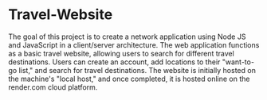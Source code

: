 # Travel-Website
The goal of this project is to create a network application using Node JS and JavaScript in a client/server architecture. The web application functions as a basic travel website, allowing users to search for different travel destinations. Users can create an account, add locations to their "want-to-go list," and search for travel destinations. The website is initially hosted on the machine's "local host," and once completed, it is hosted online on the render.com cloud platform.
